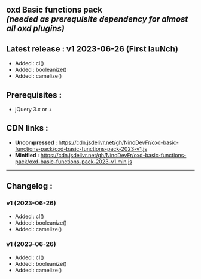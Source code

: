 oxd Basic functions pack\
_(needed as prerequisite dependency for almost all oxd plugins)_
-----
## **Latest release :** v1 2023-06-26 (First lauNch)
  - Added : cl()
  - Added : booleanize()
  - Added : camelize()
## Prerequisites :
- jQuery 3.x or +
## CDN links :
- **Uncompressed :** https://cdn.jsdelivr.net/gh/NinoDevFr/oxd-basic-functions-pack/oxd-basic-functions-pack-2023-v1.js
- **Minified :** https://cdn.jsdelivr.net/gh/NinoDevFr/oxd-basic-functions-pack/oxd-basic-functions-pack-2023-v1.min.js
---
## Changelog :
### v1 (2023-06-26)
  - Added : cl()
  - Added : booleanize()
  - Added : camelize()
### v1 (2023-06-26)
  - Added : cl()
  - Added : booleanize()
  - Added : camelize()

